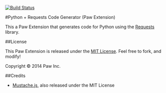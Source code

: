 [![Build Status](https://travis-ci.org/LuckyMarmot/Paw-PythonRequestsCodeGenerator.svg?branch=master)](https://travis-ci.org/LuckyMarmot/Paw-PythonRequestsCodeGenerator)

#Python + Requests Code Generator (Paw Extension)

This a Paw Extension that generates code for Python using the [Requests](http://docs.python-requests.org/en/latest/) library.

##License

This Paw Extension is released under the [MIT License](LICENSE). Feel free to fork, and modify!

Copyright © 2014 Paw Inc.

##Credits

* [Mustache.js](https://github.com/janl/mustache.js/), also released under the MIT License
